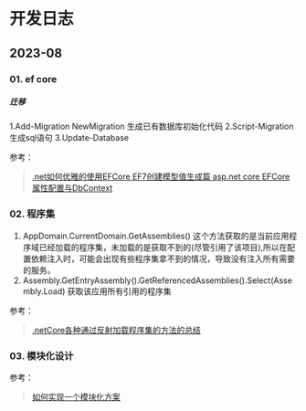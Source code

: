 # 开发日志

## 2023-08 

### 01. ef core


##### 迁移

1.Add-Migration NewMigration  生成已有数据库初始化代码
2.Script-Migration 生成sql语句
3.Update-Database 

 参考： 

 > [.net如何优雅的使用EFCore ](https://www.cnblogs.com/qwqwQAQ/p/16932139.html)
 > [EF7创建模型值生成篇 ](https://www.cnblogs.com/YataoFeng/p/17187786.html)
 > [asp.net core EFCore 属性配置与DbContext]( https://juejin.cn/post/7095288086480814116#heading-8)


### 02. 程序集

1. AppDomain.CurrentDomain.GetAssemblies()	这个方法获取的是当前应用程序域已经加载的程序集，未加载的是获取不到的(尽管引用了该项目),所以在配置依赖注入时，可能会出现有些程序集拿不到的情况，导致没有注入所有需要的服务。
2. Assembly.GetEntryAssembly().GetReferencedAssemblies().Select(Assembly.Load) 获取该应用所有引用的程序集



 参考： 

 > [.netCore各种通过反射加载程序集的方法的总结](https://www.cnblogs.com/qwfy-y/p/14850297.html)


 
### 03. 模块化设计



 参考： 

 > [如何实现一个模块化方案](https://blog.csdn.net/kaixincheng2009/article/details/108675650)